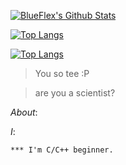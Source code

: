 [![BlueFlex's Github Stats](https://github-readme-stats.vercel.app/api?username=BlueFlex&count_private=true&show_icons=true&hide=stars&hide_border=true&include_all_commits=true&theme=blueberry)](https://github.com/anuraghazra/github-readme-stats)

[![Top Langs](https://github-readme-stats.vercel.app/api/top-langs/?username=BlueFlex&langs_count=10&theme=blueberry)](https://github.com/anuraghazra/github-readme-stats)

[![Top Langs](https://github-readme-stats.vercel.app/api/top-langs/?username=BlueFlex&layout=compact&theme=blueberry)](https://github.com/anuraghazra/github-readme-stats)


> You so tee :P

> are you a scientist?

*About*:


*I*:
```
*** I'm C/C++ beginner.
```
